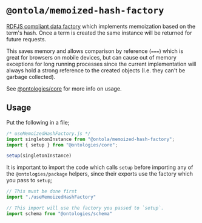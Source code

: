 # `@ontola/memoized-hash-factory`

[RDFJS compliant data factory](http://rdf.js.org/data-model-spec/) which implements memoization
based on the term's hash. Once a term is created the same instance will be returned for future
requests.

This saves memory and allows comparison by reference (`===`) which is great for browsers on mobile
devices, but can cause out of memory exceptions for long running processes since the current
implementation will always hold a strong reference to the created objects (I.e. they can't be
garbage collected). 

See [@ontologies/core](https://npmjs.com/package/@ontologies/core) for more info on usage.

## Usage
Put the following in a file;

```javascript
/* useMemoizedHashFactory.js */
import singletonInstance from "@ontola/memoized-hash-factory";
import { setup } from "@ontologies/core";

setup(singletonInstance)
```

It is important to import the code which calls `setup` before importing any of the 
`@ontologies/package` helpers, since their exports use the factory which you pass to `setup`;

```javascript
// This must be done first
import "./useMemoizedHashFactory"

// This import will use the factory you passed to `setup`.
import schema from "@ontologies/schema"
```
